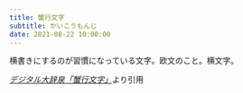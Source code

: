 ```yaml
---
title: 蟹行文字
subtitle: かいこうもんじ
date: 2021-08-22 10:00:00
---
```


横書きにするのが習慣になっている文字。欧文のこと。横文字。

<cite>[デジタル大辞泉「蟹行文字」](https://dictionary.goo.ne.jp/word/%E8%9F%B9%E8%A1%8C%E6%96%87%E5%AD%97/)</cite>より引用